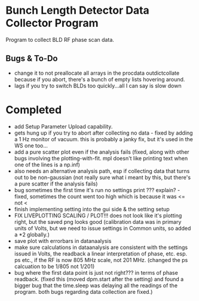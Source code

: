 # Bunch Length Detector Data Collector Program
Program to collect BLD RF phase scan data. 

## Bugs & To-Do 
- change it to not preallocate all arrays in the procdata outdictcollate because if you abort, there's a bunch of empty lists hovering around.
- lags if you try to switch BLDs too quickly...all I can say is slow down 

# Completed
- add Setup Parameter Upload capability.
- gets hung up if you try to abort after collecting no data - fixed by adding a 1 Hz monitor of vacuum. this is probably a janky fix, but it's used in the WS one too...
- add a pure scatter plot even if the analysis fails (fixed, along with other bugs involving the plotting-with-fit. mpl doesn't like printing text when one of the lines is a np.inf)
- also needs an alternative analysis path, esp if collecting data that turns out to be non-gaussian (not really sure what i meant by this, but there's a pure scatter if the analysis fails)
- bug sometimes the first time it's run no settings print ??? explain? - fixed, sometimes the count went too high which is because it was <= not <
- finish implementing setting into the gui side & the setting setup 
- FIX LIVEPLOTTING SCALING / PLOT!!! does not look like it's plotting right, but the saved png looks good (calibration data was in primary units of Volts, but we need to issue settings in Common units, so added a *2 globally.)
- save plot with errorbars in datanaalysis
- make sure calculations in dataanalysis are consistent with the settings issued in Volts, the readback a linear interpretation of phase, etc. esp. ps etc., if the RF is now 805 MHz scale, not 201 MHz. (changed the ps calcuation to be 1/805 not 1/201)
- bug where the first data point is just not right??? in terms of phase readback. (fixed this (moved dpm.start after the setting) and found a bigger bug that the time.sleep was delaying all the readings of the program. both bugs regarding data collection are fixed.)